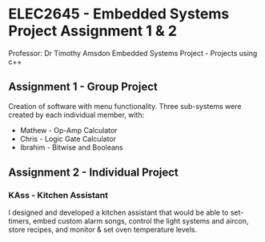 # ELEC2645 - Embedded Systems Project Assignment 1 & 2
Professor: Dr Timothy Amsdon
Embedded Systems Project - Projects using c++

## Assignment 1 - Group Project 
Creation of software with menu functionality. Three sub-systems were created by each individual member, with:
- Mathew - Op-Amp Calculator
- Chris - Logic Gate Calculator
-  Ibrahim - Bitwise and Booleans

## Assignment 2 - Individual Project
### KAss - Kitchen Assistant
I designed and developed a kitchen assistant that would be able to set-timers, embed custom alarm songs, control the light systems and aircon, store recipes, and monitor & set oven temperature levels. 
